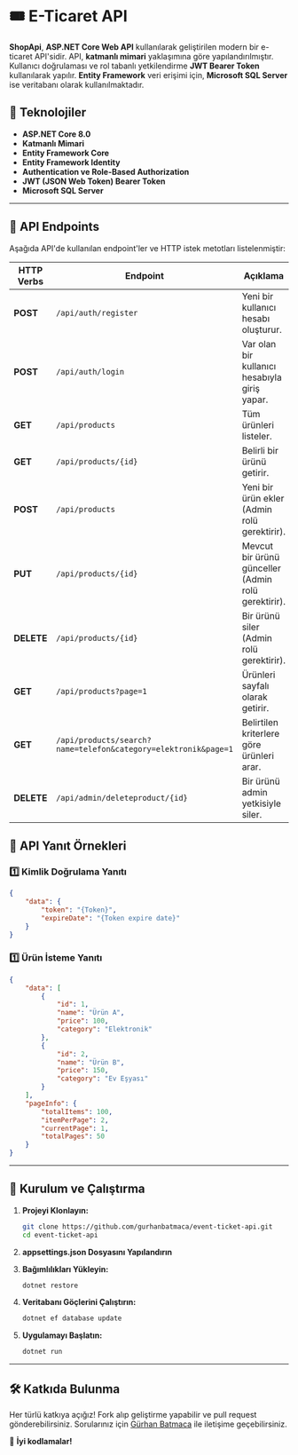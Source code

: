 # 🎟 E-Ticaret API

**ShopApi**, **ASP.NET Core Web API** kullanılarak geliştirilen modern bir e-ticaret API'sidir. API, **katmanlı mimari** yaklaşımına göre yapılandırılmıştır. Kullanıcı doğrulaması ve rol tabanlı yetkilendirme **JWT Bearer Token** kullanılarak yapılır. **Entity Framework** veri erişimi için, **Microsoft SQL Server** ise veritabanı olarak kullanılmaktadır.

## 🚀 Teknolojiler

- **ASP.NET Core 8.0**
- **Katmanlı Mimari**
- **Entity Framework Core**
- **Entity Framework Identity**
- **Authentication ve Role-Based Authorization**
- **JWT (JSON Web Token) Bearer Token**
- **Microsoft SQL Server**

---

## 📌 API Endpoints

Aşağıda API'de kullanılan endpoint'ler ve HTTP istek metotları listelenmiştir:


| HTTP Verbs | Endpoint                                                             | Açıklama                                       |
| ---------- | -------------------------------------------------------------------- | ---------------------------------------------- |
| **POST**   | `/api/auth/register`                                                 | Yeni bir kullanıcı hesabı oluşturur.           |
| **POST**   | `/api/auth/login`                                                    | Var olan bir kullanıcı hesabıyla giriş yapar.  |
| **GET**    | `/api/products`                                                      | Tüm ürünleri listeler.                        |
| **GET**    | `/api/products/{id}`                                                 | Belirli bir ürünü getirir.                     |
| **POST**   | `/api/products`                                                      | Yeni bir ürün ekler (Admin rolü gerektirir).   |
| **PUT**    | `/api/products/{id}`                                                 | Mevcut bir ürünü günceller (Admin rolü gerektirir). |
| **DELETE** | `/api/products/{id}`                                                 | Bir ürünü siler (Admin rolü gerektirir).       |
| **GET**    | `/api/products?page=1`                                               | Ürünleri sayfalı olarak getirir.               |
| **GET**    | `/api/products/search?name=telefon&category=elektronik&page=1`       | Belirtilen kriterlere göre ürünleri arar.      |
| **DELETE** | `/api/admin/deleteproduct/{id}`                                      | Bir ürünü admin yetkisiyle siler.              |


## 🔐 API Yanıt Örnekleri

### 1️⃣ **Kimlik Doğrulama Yanıtı**

```json
{
    "data": {
        "token": "{Token}",
        "expireDate": "{Token expire date}"
    }
}
```


### 1️⃣ **Ürün İsteme Yanıtı**

```json
{
    "data": [
        {
            "id": 1,
            "name": "Ürün A",
            "price": 100,
            "category": "Elektronik"
        },
        {
            "id": 2,
            "name": "Ürün B",
            "price": 150,
            "category": "Ev Eşyası"
        }
    ],
    "pageInfo": {
        "totalItems": 100,
        "itemPerPage": 2,
        "currentPage": 1,
        "totalPages": 50
    }
}
```

---

## 📌 Kurulum ve Çalıştırma

1. **Projeyi Klonlayın:**
   ```sh
   git clone https://github.com/gurhanbatmaca/event-ticket-api.git
   cd event-ticket-api
   ```
2. **appsettings.json Dosyasını Yapılandırın**
   
3. **Bağımlılıkları Yükleyin:**
   ```sh
   dotnet restore
   ```
4. **Veritabanı Göçlerini Çalıştırın:**
   ```sh
   dotnet ef database update
   ```
5. **Uygulamayı Başlatın:**
   ```sh
   dotnet run
   ```

---

## 🛠 Katkıda Bulunma

Her türlü katkıya açığız! Fork alıp geliştirme yapabilir ve pull request gönderebilirsiniz. Sorularınız için [Gürhan Batmaca](https://github.com/gurhanbatmaca) ile iletişime geçebilirsiniz.

🚀 **İyi kodlamalar!**
 
